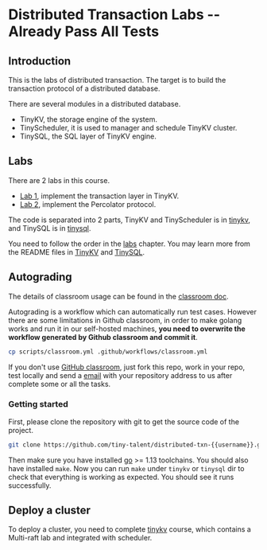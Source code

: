 # Distributed Transaction Labs -- Already Pass All Tests

## Introduction

This is the labs of distributed transaction. The target is to build the transaction protocol of a distributed database.

There are several modules in a distributed database.

- TinyKV, the storage engine of the system.
- TinyScheduler, it is used to manager and schedule TinyKV cluster.
- TinySQL, the SQL layer of TinyKV engine.

## Labs

There are 2 labs in this course.

- [Lab 1](tinykv/doc/lab1.md), implement the transaction layer in TinyKV.
- [Lab 2](tinysql/doc/lab2-README-zh_CN.md), implement the Percolator protocol.

The code is separated into 2 parts, TinyKV and TinyScheduler is in [tinykv](./tinykv), and TinySQL is in [tinysql](./tinysql). 

You need to follow the order in the [labs](#labs) chapter. You may learn more from the README files in [TinyKV](./tinykv/README.md) and [TinySQL](./tinysql/README.md).

## Autograding

The details of classroom usage can be found in the [classroom doc](./docs/classroom.md).

Autograding is a workflow which can automatically run test cases. However there are some limitations in Github classroom, in order to make golang works and run it in our self-hosted machines, **you need to overwrite the workflow generated by Github classroom and commit it**.

```sh
cp scripts/classroom.yml .github/workflows/classroom.yml
```

If you don't use [GitHub classroom](https://classroom.github.com/), just fork this repo, work in your repo, test locally and send a [email](mailto:talent-plan@tidb.io) with your repository address to us after complete some or all the tasks.

### Getting started

First, please clone the repository with git to get the source code of the project.

``` bash
git clone https://github.com/tiny-talent/distributed-txn-{{username}}.git
```

Then make sure you have installed [go](https://golang.org/doc/install) >= 1.13 toolchains. You should also have installed `make`.
Now you can run `make` under `tinykv` or `tinysql` dir to check that everything is working as expected. You should see it runs successfully.

## Deploy a cluster

To deploy a cluster, you need to complete [tinykv](https://github.com/tidb-incubator/tinykv) course, which contains a Multi-raft lab and integrated with scheduler.

